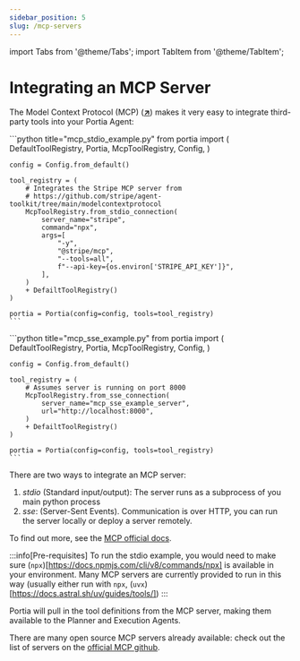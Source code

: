 ```yaml
---
sidebar_position: 5
slug: /mcp-servers
---
```


import Tabs from '@theme/Tabs';
import TabItem from '@theme/TabItem';

# Integrating an MCP Server

The Model Context Protocol (MCP) (<a href="https://modelcontextprotocol.io/" target="_blank">**↗**</a>) makes it very easy to integrate third-party tools into your Portia Agent:

<Tabs>
  <TabItem value="mcp_stdio" label="mcp_stdio_example.py">
    ```python title="mcp_stdio_example.py"
    from portia import (
        DefaultToolRegistry,
        Portia,
        McpToolRegistry,
        Config,
    )

    config = Config.from_default()

    tool_registry = (
        # Integrates the Stripe MCP server from 
        # https://github.com/stripe/agent-toolkit/tree/main/modelcontextprotocol
        McpToolRegistry.from_stdio_connection(
            server_name="stripe",
            command="npx",
            args=[
                "-y",
                "@stripe/mcp",
                "--tools=all",
                f"--api-key={os.environ['STRIPE_API_KEY']}",
            ],
        )
        + DefailtToolRegistry()
    )

    portia = Portia(config=config, tools=tool_registry)
    ```
  </TabItem>
  <TabItem value="mcp_sse" label="mcp_sse_example.py">
    ```python title="mcp_sse_example.py"
    from portia import (
        DefaultToolRegistry,
        Portia,
        McpToolRegistry,
        Config,
    )

    config = Config.from_default()

    tool_registry = (
        # Assumes server is running on port 8000
        McpToolRegistry.from_sse_connection(
            server_name="mcp_sse_example_server",
            url="http://localhost:8000",
        )
        + DefailtToolRegistry()
    )

    portia = Portia(config=config, tools=tool_registry)
    ```
  </TabItem>
</Tabs>

There are two ways to integrate an MCP server: 
1. *stdio* (Standard input/output): The server runs as a subprocess of you main python process
2. *sse*: (Server-Sent Events). Communication is over HTTP, you can run the server locally or deploy a server remotely.

To find out more, see the [MCP official docs](https://modelcontextprotocol.io/docs/concepts/transports#server-sent-events-sse).

:::info[Pre-requisites]
To run the stdio example, you would need to make sure (`npx`)[https://docs.npmjs.com/cli/v8/commands/npx] is available in your environment. Many MCP servers are currently provided to run in this way (usually either run with `npx`, (`uvx`)[https://docs.astral.sh/uv/guides/tools/])
:::

Portia will pull in the tool definitions from the MCP server, making them available to the Planner and Execution Agents.

There are many open source MCP servers already available: check out the list of servers on the [official MCP github](https://github.com/modelcontextprotocol/servers).
  